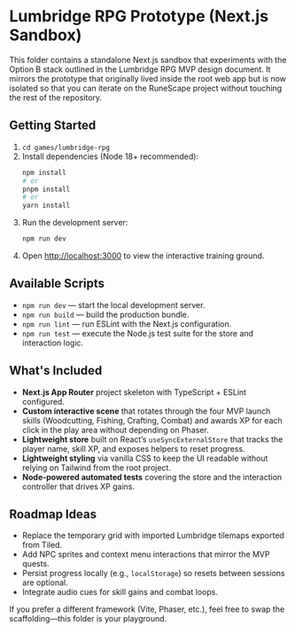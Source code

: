 # Lumbridge RPG Prototype (Next.js Sandbox)

This folder contains a standalone Next.js sandbox that experiments with the Option B stack outlined in the Lumbridge RPG MVP design document. It mirrors the prototype that originally lived inside the root web app but is now isolated so that you can iterate on the RuneScape project without touching the rest of the repository.

## Getting Started

1. `cd games/lumbridge-rpg`
2. Install dependencies (Node 18+ recommended):
   ```bash
   npm install
   # or
   pnpm install
   # or
   yarn install
   ```
3. Run the development server:
   ```bash
   npm run dev
   ```
4. Open [http://localhost:3000](http://localhost:3000) to view the interactive training ground.

## Available Scripts

- `npm run dev` — start the local development server.
- `npm run build` — build the production bundle.
- `npm run lint` — run ESLint with the Next.js configuration.
- `npm run test` — execute the Node.js test suite for the store and interaction logic.

## What's Included

- **Next.js App Router** project skeleton with TypeScript + ESLint configured.
- **Custom interactive scene** that rotates through the four MVP launch skills (Woodcutting, Fishing, Crafting, Combat) and awards XP for each click in the play area without depending on Phaser.
- **Lightweight store** built on React’s `useSyncExternalStore` that tracks the player name, skill XP, and exposes helpers to reset progress.
- **Lightweight styling** via vanilla CSS to keep the UI readable without relying on Tailwind from the root project.
- **Node-powered automated tests** covering the store and the interaction controller that drives XP gains.

## Roadmap Ideas

- Replace the temporary grid with imported Lumbridge tilemaps exported from Tiled.
- Add NPC sprites and context menu interactions that mirror the MVP quests.
- Persist progress locally (e.g., `localStorage`) so resets between sessions are optional.
- Integrate audio cues for skill gains and combat loops.

If you prefer a different framework (Vite, Phaser, etc.), feel free to swap the scaffolding—this folder is your playground.
